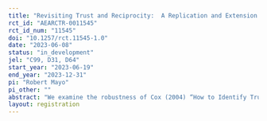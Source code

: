 ```yaml
---
title: "Revisiting Trust and Reciprocity:  A Replication and Extension of Cox (2004)"
rct_id: "AEARCTR-0011545"
rct_id_num: "11545"
doi: "10.1257/rct.11545-1.0"
date: "2023-06-08"
status: "in_development"
jel: "C99, D31, D64"
start_year: "2023-06-19"
end_year: "2023-12-31"
pi: "Robert Mayo"
pi_other: ""
abstract: "We examine the robustness of Cox (2004) “How to Identify Trust and Reciprocity” to a change of subject pool from in-person laboratory subjects to online subjects recruited from Mechanical Turk."
layout: registration
---
```


